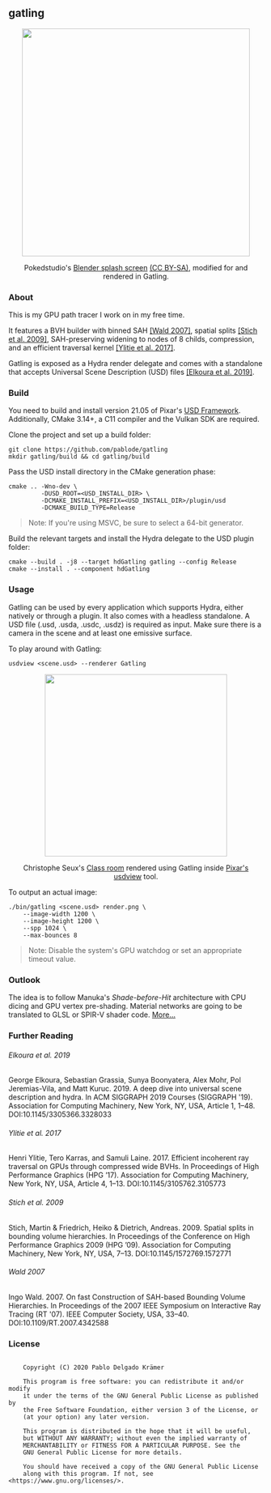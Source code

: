 
## gatling

<p align="middle">
  <a href="http://pablode.com/gatling/pokedstudio.png"><img width=450 src="http://pablode.com/gatling/pokedstudio_sm.png" /></a>
</p>
<p align="middle">
  Pokedstudio's <a href="https://cloud.blender.org/p/gallery/57e51eaa0fcf29412d1f1e76">Blender splash screen</a> <a href="https://creativecommons.org/licenses/by-sa/2.0/legalcode">(CC BY-SA)</a>, modified for and rendered in Gatling.
</p>

### About

This is my GPU path tracer I work on in my free time.  

It features a BVH builder with binned SAH [\[Wald 2007\]](#user-content-wald-2007), spatial splits [\[Stich et al. 2009\]](#user-content-stich-et-al-2009), SAH-preserving widening to nodes of 8 childs, compression, and an efficient traversal kernel [\[Ylitie et al. 2017\]](#user-content-ylitie-et-al-2017).

Gatling is exposed as a Hydra render delegate and comes with a standalone that accepts Universal Scene Description (USD) files [\[Elkoura et al. 2019\]](#user-content-elkoura-et-al-2019).

### Build

You need to build and install version 21.05 of Pixar's <a href="https://github.com/PixarAnimationStudios/USD">USD Framework</a>.
Additionally, CMake 3.14+, a C11 compiler and the Vulkan SDK are required.

Clone the project and set up a build folder:
```
git clone https://github.com/pablode/gatling
mkdir gatling/build && cd gatling/build
```

Pass the USD install directory in the CMake generation phase:
```
cmake .. -Wno-dev \
         -DUSD_ROOT=<USD_INSTALL_DIR> \
         -DCMAKE_INSTALL_PREFIX=<USD_INSTALL_DIR>/plugin/usd
         -DCMAKE_BUILD_TYPE=Release
```

> Note: If you're using MSVC, be sure to select a 64-bit generator.

Build the relevant targets and install the Hydra delegate to the USD plugin folder:
```
cmake --build . -j8 --target hdGatling gatling --config Release
cmake --install . --component hdGatling
```

### Usage

Gatling can be used by every application which supports Hydra, either natively or through a plugin. It also comes with a headless standalone.
A USD file (.usd, .usda, .usdc, .usdz) is required as input. Make sure there is a camera in the scene and at least one emissive surface.

To play around with Gatling:
```
usdview <scene.usd> --renderer Gatling
```

<p align="middle">
  <a href="http://pablode.com/gatling/usdview_classroom.png"><img width=360 src="http://pablode.com/gatling/usdview_classroom_sm.png" /></a>
</p>
<p align="middle">
  Christophe Seux's <a href="https://www.blender.org/download/demo-files/">Class room</a>
  rendered using Gatling inside <a href="https://graphics.pixar.com/usd/docs/USD-Toolset.html#USDToolset-usdview">Pixar's usdview</a> tool.
</p>

To output an actual image:
```
./bin/gatling <scene.usd> render.png \
    --image-width 1200 \
    --image-height 1200 \
    --spp 1024 \
    --max-bounces 8
```

> Note: Disable the system's GPU watchdog or set an appropriate timeout value.

### Outlook

The idea is to follow Manuka's _Shade-before-Hit_ architecture with CPU dicing and GPU vertex pre-shading. Material networks are going to be translated to GLSL or SPIR-V shader code. [More...](https://github.com/pablode/gatling/projects)

### Further Reading

###### Elkoura et al. 2019
George Elkoura, Sebastian Grassia, Sunya Boonyatera, Alex Mohr, Pol Jeremias-Vila, and Matt Kuruc. 2019. A deep dive into universal scene description and hydra. In ACM SIGGRAPH 2019 Courses (SIGGRAPH '19). Association for Computing Machinery, New York, NY, USA, Article 1, 1–48. DOI:10.1145/3305366.3328033

###### Ylitie et al. 2017
Henri Ylitie, Tero Karras, and Samuli Laine. 2017. Efficient incoherent ray traversal on GPUs through compressed wide BVHs. In Proceedings of High Performance Graphics (HPG ’17). Association for Computing Machinery, New York, NY, USA, Article 4, 1–13. DOI:10.1145/3105762.3105773

###### Stich et al. 2009
Stich, Martin & Friedrich, Heiko & Dietrich, Andreas. 2009. Spatial splits in bounding volume hierarchies. In Proceedings of the Conference on High Performance Graphics 2009 (HPG ’09). Association for Computing Machinery, New York, NY, USA, 7–13. DOI:10.1145/1572769.1572771

###### Wald 2007
Ingo Wald. 2007. On fast Construction of SAH-based Bounding Volume Hierarchies. In Proceedings of the 2007 IEEE Symposium on Interactive Ray Tracing (RT '07). IEEE Computer Society, USA, 33–40. DOI:10.1109/RT.2007.4342588

### License

```

    Copyright (C) 2020 Pablo Delgado Krämer

    This program is free software: you can redistribute it and/or modify
    it under the terms of the GNU General Public License as published by
    the Free Software Foundation, either version 3 of the License, or
    (at your option) any later version.

    This program is distributed in the hope that it will be useful,
    but WITHOUT ANY WARRANTY; without even the implied warranty of
    MERCHANTABILITY or FITNESS FOR A PARTICULAR PURPOSE. See the
    GNU General Public License for more details.

    You should have received a copy of the GNU General Public License
    along with this program. If not, see <https://www.gnu.org/licenses/>.

```
